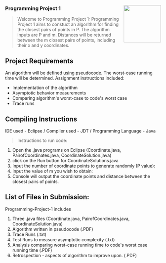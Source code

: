 
### Programming Project 1 <img src="man/figures/logo.png" align="right" alt="" width="120" />

> Welcome to Programming Project 1:
> Programming Project 1 aims to constuct an algorithm for finding the closest pairs of points in P.
> The algorithm inputs are P and m. Distances will be returned between the m closest pairs of points, 
> including their x and y coordinates.

## Project Requirements

An algorithm will be defined using pseudocode.
The worst-case running time will be determined.
Assignment instructions included:

  - Implementation of the algorithm
  - Asymptotic behavior measurements
  - Comparing algorithm's worst-case to code's worst case
  - Trace runs
  
## Compiling Instructions
IDE used - Eclipse / Compiler used - JDT / Programming Language - Java
> Instructions to run code: 
  1. Open the .java programs on Eclipse (Coordinate.java, PairofCoordinates.java, CoordinateSolution.java)
  2. click on the Run button for CoordinateSolutions.java
  3. Input the number of coordinate points to generate randomly (P value):
  4. Input the value of m you wish to obtain: 
  5. Console will output the coordinate points and distance between the closest pairs of points.

## List of Files in Submission:
Programming-Project-1 includes 
1. Three .java files (Coordinate.java, PairofCoordinates.java, CoordinateSolution.java)
2. Algorithm written in pseudocode (.PDF)
3. Trace Runs (.txt)
4. Test Runs to measure asymptotic complexity (.txt)
5. Analysis comparing worst-case running time to code's worst case running time (.PDF)
6. Retrospection - aspects of algorithm to improve upon. (.PDF)

